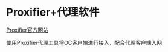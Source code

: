 # Proxifier+代理软件

[Proxifier官方网站](https://www.proxifier.com/)

使用Proxifier代理工具将OC客户端进行接入，配合代理客户端入网

